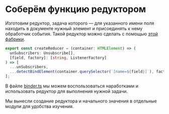 # Соберём функцию редуктором

Изготовим редуктор, задача которого — для указанного имени поля находить в документе нужный элемент и присоединять к нему обработчик события. Такой редуктор можно сделать с помощью [этой фабрики](https://codesandbox.io/s/step-4-demo-4-5-module-4-b5f4f?file=/src/reducer-creator.ts).

```ts
export const createReducer = (container: HTMLElement) => (
  unSubscribers: Unsubscribe[],
  [field, factory]: [string, ListenerFactory]
) => [
  ...unSubscribers,
  ...detectBindElement(container.querySelector(`[name=${field}]`), factory)
];
```

В файле [binder.ts](https://codesandbox.io/s/step-4-demo-4-5-module-4-b5f4f?file=/src/binder.ts:188-287) мы можем воспользоваться наработками и использовать редуктор для выполнения нужной задачи.

Мы вынесли создание редуктора и начального значения в отдельные модули для удобства изучения.
